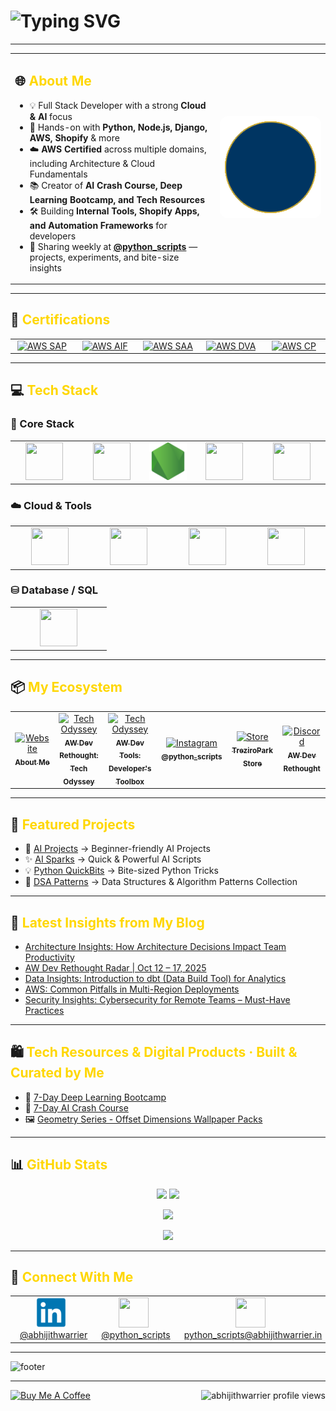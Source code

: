 <h1>
<img src="https://readme-typing-svg.demolab.com?font=Fira+Code&weight=1000&size=60&center=true&vCenter=true&pause=1000&color=D4AF37&width=2700&height=500&lines=%F0%9F%92%BB+A+Passionate+Developer+working+as+a+Technical+Lead;%E2%98%81%EF%B8%8F+AWS+Certified+Professional+building+secure%2C+scalable+%26+efficient+systems;%F0%9F%9A%80+Exploring+AI%2C+Cloud%2C+and+Automation+to+create+real-world+impact;%F0%9F%8E%A8+Sharing+Python+Scripts%2C+Tech+Resources%2C+and+Digital+Products" alt="Typing SVG" />
</h1>

<hr>

<table width="100%">
  <tr>
    <!-- LEFT: Content -->
    <td width="65%" valign="top">
      <h2 align="left"> 🌐 <span style="color:#FFD700">About Me</span></h2>
      <ul>
        <li>💡 Full Stack Developer with a strong <strong>Cloud &amp; AI</strong> focus</li>
        <li>🔧 Hands-on with <strong>Python, Node.js, Django, AWS, Shopify</strong> &amp; more</li>
        <li>☁️ <strong>AWS Certified</strong> across multiple domains, including Architecture &amp; Cloud Fundamentals</li>
        <li>📚 Creator of <strong>AI Crash Course, Deep Learning Bootcamp, and Tech Resources</strong></li>
        <li>🛠️ Building <strong>Internal Tools, Shopify Apps, and Automation Frameworks</strong> for developers</li>
        <li>📸 Sharing weekly at <a href="https://instagram.com/python_scripts" target="_blank"><strong>@python_scripts</strong></a> — projects, experiments, and bite-size insights</li>
      </ul>
    </td>
    <!-- RIGHT: Image -->
    <td width="35%" align="center" valign="center">
      <img src=".assets/logo-preview.gif" alt="AW Logo Animation" style="max-width:100%; height:auto; border-radius:12px;" />
    </td>

[//]: # (<td width="35%" align="right" valign="center">)

[//]: # (      <img )

[//]: # (        src="https://media2.giphy.com/media/v1.Y2lkPTc5MGI3NjExNTg0bmkxejJpNDVocjZ1YWRhYTY0czcwejA3ZXVrb3F0eGJ4aWFiZSZlcD12MV9pbnRlcm5hbF9naWZfYnlfaWQmY3Q9Zw/fwbZnTftCXVocKzfxR/giphy.gif" )

[//]: # (        alt="Coding animation" )

[//]: # (        style="max-width: 100%; height: auto; border-radius: 12px;" />)

[//]: # (    </td>)
  </tr>
</table>

<hr>

<h2 align="left"> 🏅 <span style="color:#FFD700">Certifications</span></h2>

<table align="center">
    <tr>
        <td align="center" width="140">
            <a href="https://www.credly.com/badges/263959ad-cfcf-4c4a-af6e-b8ffa5476067/public_url" target="_blank">
                <img src="https://abhijithwarrier.in/certs/SAP.png?raw=1" alt="AWS SAP" width="100" height="100"/>
            </a>
        </td>
        <td align="center" width="140">
            <a href="https://www.credly.com/badges/a9750b0a-598c-4ffa-b501-646c1bd92538/public_url" target="_blank">
                <img src="https://abhijithwarrier.in/certs/AIF.png?raw=1" alt="AWS AIF" width="100" height="100"/>
            </a>
        </td>
        <td align="center" width="140">
            <a href="https://www.credly.com/badges/fc5c8c2b-d9eb-44c3-bd78-36d7b05e48e4/public_url" target="_blank">
                <img src="https://abhijithwarrier.in/certs/SAA.png?raw=1" alt="AWS SAA" width="100" height="100"/>
            </a>
        </td>
        <td align="center" width="140">
            <a href="https://www.credly.com/badges/6b334cda-aae3-4b99-b93e-63ffe9d23c5a/public_url" target="_blank">
                <img src="https://abhijithwarrier.in/certs/DVA.png?raw=1" alt="AWS DVA" width="100" height="100"/>
            </a>
        </td>
        <td align="center" width="140">
            <a href="https://www.credly.com/badges/4b99e0c4-eaf9-47c0-a42d-28d2206567d3/public_url" target="_blank">
                <img src="https://abhijithwarrier.in/certs/CP.png?raw=1" alt="AWS CP" width="100" height="100"/>
            </a>
        </td>
    </tr>
</table>

<hr>

<h2 align="left"> 💻 <span style="color:#FFD700">Tech Stack</span></h2>

<h3 align="left"> 🚀 Core Stack </h3>

<table align="center">
    <tr>
        <td align="center" width="140">
            <a href="https://www.python.org" target="_blank"><img src="https://techstack-generator.vercel.app/python-icon.svg" width="60" height="60"/></a>
        </td>
        <td align="center" width="140">
            <a href="https://www.djangoproject.com" target="_blank"><img src="https://techstack-generator.vercel.app/django-icon.svg" width="60" height="60"/></a>
        </td>
        <td align="center" width="140">
        <a href="https://nodejs.org" target="_blank"><img src="https://github.com/devicons/devicon/blob/v2.16.0/icons/nodejs/nodejs-original.svg" width="60" height="60"/></a>
        </td>
        <td align="center" width="140">
            <a href="https://graphql.org" target="_blank"><img src="https://techstack-generator.vercel.app/graphql-icon.svg" width="60" height="60"/></a>
        </td>
        <td align="center" width="140">
            <a href="https://react.dev" target="_blank"><img src="https://techstack-generator.vercel.app/react-icon.svg" width="60" height="60"/></a>
        </td>
    </tr>
</table>

<h3 align="left"> ☁️ Cloud & Tools </h3>

<table align="center">
    <tr>
        <td align="center" width="140">
            <a href="https://aws.amazon.com" target="_blank"><img src="https://techstack-generator.vercel.app/aws-icon.svg" width="60" height="60"/></a>
        </td>
        <td align="center" width="140">
            <a href="https://git-scm.com/" target="_blank"><img src="https://techstack-generator.vercel.app/github-icon.svg" width="60" height="60"/></a>
        </td>
        <td align="center" width="140">
            <a href="https://www.docker.com" target="_blank"><img src="https://techstack-generator.vercel.app/docker-icon.svg" width="60" height="60"/></a>
        </td>
        <td align="center" width="140">
            <a href="https://www.shopify.com" target="_blank"><img src="https://cdn.worldvectorlogo.com/logos/shopify.svg" width="60" height="60"/></a>
        </td>
    </tr>
</table>

<h3 align="left"> ⛁ Database / SQL </h3>

<table align="center">
    <tr>
        <td align="center" width="140">
            <a href="https://www.mysql.com/" target="_blank"><img src="https://techstack-generator.vercel.app/mysql-icon.svg" width="60" height="60"/></a>
        </td>
    </tr>
</table>

<hr>

<h2 align="left"> 📦 <span style="color:#FFD700">My Ecosystem</span></h2>

<table align="center">
    <tr>
        <td align="center" width="140">
            <a href="https://abhijithwarrier.in" target="_blank">
                <img src="https://abhijithwarrier.in/profile/AW1.jpeg" width="50" height="50" alt="Website"/><br/>
                <sub><b>About Me</b></sub>
            </a>
        </td>
        <td align="center" width="140">
            <a href="https://awdevrethought.abhijithwarrier.in" target="_blank">
                <img src="https://awdevrethought.abhijithwarrier.in/static/images/logo/aw-dev-rethought-logo.png" width="48" height="48" alt="Tech Odyssey"/><br/>
                <sub><b>AW Dev Rethought: Tech Odyssey</b></sub>
            </a>
        </td>
        <td align="center" width="140">
            <a href="https://awdevtools.abhijithwarrier.in" target="_blank">
                <img src="https://awdevtools.abhijithwarrier.in/logo/aw-dev-tools-logo.png" width="48" height="48" alt="Tech Odyssey"/><br/>
                <sub><b>AW Dev Tools: Developer's Toolbox</b></sub>
            </a>
        </td>
        <td align="center" width="140">
            <a href="https://instagram.com/python_scripts" target="_blank">
                <img src="https://skillicons.dev/icons?i=instagram" width="48" height="48" alt="Instagram"/><br/>
                <sub><b>@python_scripts</b></sub>
            </a>
        </td>
        <td align="center" width="140">
            <a href="https://treziropark.abhijithwarrier.in" target="_blank">
                <img src="https://awdevrethought.abhijithwarrier.in/static/images/logo/treziropark-logo.png" width="48" height="48" alt="Store"/><br/>
                <sub><b>TreziroPark Store</b></sub>
            </a>
        </td>
        <td align="center" width="140">
            <a href="https://discord.gg/NWPwSrZ296" target="_blank">
                <img src="https://skillicons.dev/icons?i=discord" width="48" height="48" alt="Discord"/><br/>
                <sub><b>AW Dev Rethought</b></sub>
            </a>
        </td>
    </tr>
</table>

<hr>

<h2 align="left"> 📘 <span style="color:#FFD700">Featured Projects</span></h2>

- 🤖 [AI Projects](https://github.com/abhijithwarrier/AI-Projects) → Beginner-friendly AI Projects
- ✨ [AI Sparks](https://github.com/abhijithwarrier/ai-sparks) → Quick & Powerful AI Scripts
- 💡 [Python QuickBits](https://github.com/abhijithwarrier/python-quickbits) → Bite-sized Python Tricks  
- 🧩 [DSA Patterns](https://github.com/abhijithwarrier/Python-DSA-Patterns) → Data Structures & Algorithm Patterns Collection

<hr>

<h2 align="left"> 📰 <span style="color:#FFD700">Latest Insights from My Blog</span></h2>

<!-- BLOG-POST-LIST:START -->
- [Architecture Insights: How Architecture Decisions Impact Team Productivity](https://awdevrethought.abhijithwarrier.in/learning/MTc2MDUxOTA3ODgxNQ/)
- [AW Dev Rethought Radar |  Oct 12 – 17, 2025](https://awdevrethought.abhijithwarrier.in/learning/MTc2MDcxNjc5NjA5OQ/)
- [Data Insights: Introduction to dbt &lpar;Data Build Tool&rpar; for Analytics](https://awdevrethought.abhijithwarrier.in/learning/MTc2MDUxOTUzODE5Nw/)
- [AWS: Common Pitfalls in Multi-Region Deployments](https://awdevrethought.abhijithwarrier.in/learning/MTc2MDUxODkzMzk5NA/)
- [Security Insights: Cybersecurity for Remote Teams – Must-Have Practices](https://awdevrethought.abhijithwarrier.in/learning/MTc2MDUxOTM1MDYyMg/)
<!-- BLOG-POST-LIST:END -->

<hr>

<h2 align="left"> 🛍️ <span style="color:#FFD700">Tech Resources & Digital Products · Built & Curated by Me</span></h2>

- 📗 [7-Day Deep Learning Bootcamp](https://treziropark.abhijithwarrier.in/l/deep-learning-bootcamp)
- 📒 [7-Day AI Crash Course](https://treziropark.abhijithwarrier.in/l/ai-crash-course)  
- 🖼️ [Geometry Series - Offset Dimensions Wallpaper Packs](http://treziropark.abhijithwarrier.in/l/geometry-series-offset-dimensions?layout=profile)  

<hr>

<h2 align="left"> 📊 <span style="color:#FFD700">GitHub Stats</span></h2>

<p align="center">
    <img src="https://github-readme-stats.vercel.app/api?username=abhijithwarrier&show_icons=true&theme=tokyonight&hide_border=true" width="30%" />
    <img src="https://github-readme-stats.vercel.app/api/top-langs/?username=abhijithwarrier&layout=compact&theme=tokyonight&hide_border=true" width="30%" />
</p>

<p align="center">
    <img src="https://github-profile-trophy.vercel.app/?username=abhijithwarrier&theme=tokyonight&no-frame=true&margin-w=10&margin-h=10" />
</p>

<p align="center">
    <img src="https://github-readme-activity-graph.vercel.app/graph?username=abhijithwarrier&theme=github-compact&bg_color=003562&line=D4AF37&color=D4AF37&hide_border=true" />
</p>

<hr>

<h2 align="left"> 📩 <span style="color:#FFD700">Connect With Me</span></h2>

<table align="center">
    <tr>
        <td align="center" width="140">
            <a href="https://www.linkedin.com/in/abhijith-warrier-228605184" target="_blank"><img src="https://github.com/devicons/devicon/blob/master/icons/linkedin/linkedin-original.svg" width="48" height="48"/><span style="margin-left: 8px;">@abhijithwarrier</span></a>
        </td>
        <td align="center" width="140">
            <a href="https://instagram.com/python_scripts" target="_blank"><img src="https://www.freepnglogos.com/uploads/logo-ig-png/logo-ig-instagram-new-logo-vector-download-13.png" width="48" height="48"/><span style="margin-left: 8px;">@python_scripts</span></a>
        </td>
        <td align="center" width="140">
            <a href="mailto:python_scripts@abhijithwarrier.in" target="_blank"><img src="https://www.freepnglogos.com/uploads/email-logo-png-31.png" width="48" height="48"/><span style="margin-left: 8px;">python_scripts@abhijithwarrier.in</span></a>
        </td>
        <td align="center" width="140">
            <a href="mailto:talk2me@abhijithwarrier.in" target="_blank"><img src="https://www.freepnglogos.com/uploads/email-logo-png-31.png" width="48" height="48"/><span style="margin-left: 8px;">talk2me@abhijithwarrier.in</span></a>
        </td>
    </tr>
</table>

<hr>

![footer](https://capsule-render.vercel.app/api?type=waving&color=0:003562,50:1B263B,100:D4AF37&height=120&section=footer&text=✨+Code+Smarter+|+Build+Bigger+|+Share+Freely+✨&fontColor=ffffff&fontSize=24)

<hr>

<p>
    <a align="left" href="https://treziropark.abhijithwarrier.in/coffee" target="_blank">
        <img src="https://cdn.buymeacoffee.com/buttons/v2/default-yellow.png" height="30" alt="Buy Me A Coffee" />
    </a>
    <img align="right" src="https://komarev.com/ghpvc/?username=abhijithwarrier&label=Profile%20Views&color=yellowgreen&style=plastic" alt="abhijithwarrier profile views"/>
</p>
